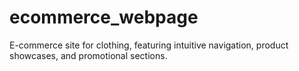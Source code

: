 # ecommerce_webpage
E-commerce site for clothing, featuring intuitive navigation, product showcases, and promotional sections.
